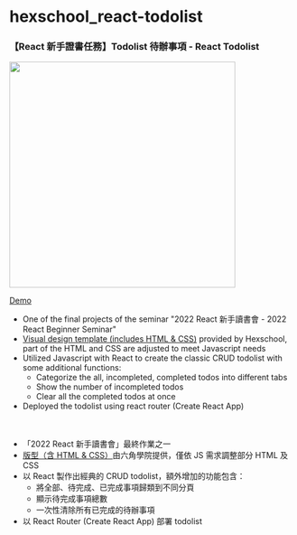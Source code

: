 # hexschool_react-todolist

### 【React 新手證書任務】Todolist 待辦事項 - React Todolist


<img src="https://imgur.com/Mv755Hp.jpg" width="400">

[Demo](https://yoshiyyc.github.io/hexschool_react-todolist/) 
* One of the final projects of the seminar "2022 React 新手讀書會 - 2022 React Beginner Seminar" 
* [Visual design template (includes HTML & CSS)](https://codepen.io/liao/pen/mdpmXKg) provided by Hexschool, part of the HTML and CSS are adjusted to meet Javascript needs
* Utilized Javascript with React to create the classic CRUD todolist with some additional functions:
  * Categorize the all, incompleted, completed todos into different tabs
  * Show the number of incompleted todos
  * Clear all the completed todos at once
* Deployed the todolist using react router (Create React App)

　
* 「2022 React 新手讀書會」最終作業之一
* [版型（含 HTML & CSS）](https://codepen.io/liao/pen/mdpmXKg)由六角學院提供，僅依 JS 需求調整部分 HTML 及 CSS
* 以 React 製作出經典的 CRUD todolist，額外增加的功能包含：
  * 將全部、待完成、已完成事項歸類到不同分頁
  * 顯示待完成事項總數
  * 一次性清除所有已完成的待辦事項
* 以 React Router (Create React App) 部署 todolist
